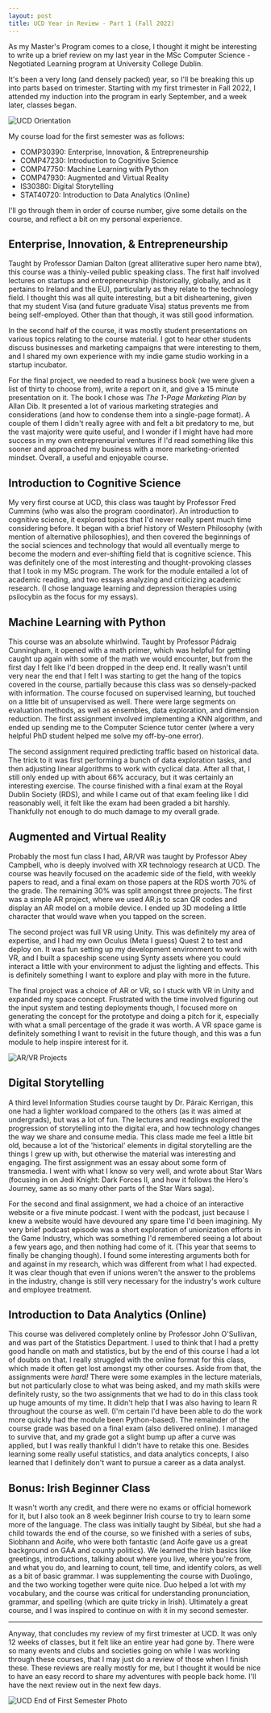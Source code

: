 ```yaml
---
layout: post
title: UCD Year in Review - Part 1 (Fall 2022)
---
```


As my Master's Program comes to a close, I thought it might be interesting to write up a brief review on my last year in the MSc Computer Science - Negotiated Learning program at University College Dublin. 

It's been a very long (and densely packed) year, so I'll be breaking this up into parts based on trimester. Starting with my first trimester in Fall 2022, I attended my induction into the program in early September, and a week later, classes began.

![UCD Orientation](https://lh3.googleusercontent.com/pw/AIL4fc9Frag6VFXzICM2yE-b970XvD0-RxWx6mZMLdHzvf25cF2mn0j0WdDfLNhfkWX72FKW5guVtOh3ZKS97yBrMkPqo_RMFsDjQgy3IgitOlBcrLsyLDedY_oHexY6rSeGig4CjnDoqU5XCpfj_ncTOe9RXQ=w720-h405-s-no?authuser=0)

My course load for the first semester was as follows:
- COMP30390: Enterprise, Innovation, & Entrepreneurship
- COMP47230: Introduction to Cognitive Science
- COMP47750: Machine Learning with Python
- COMP47930: Augmented and Virtual Reality
- IS30380: Digital Storytelling
- STAT40720: Introduction to Data Analytics (Online)

I'll go through them in order of course number, give some details on the course, and reflect a bit on my personal experience.

## Enterprise, Innovation, & Entrepreneurship

Taught by Professor Damian Dalton (great alliterative super hero name btw), this course was a thinly-veiled public speaking class. The first half involved lectures on startups and entrepreneurship (historically, globally, and as it pertains to Ireland and the EU), particularly as they relate to the technology field. I thought this was all quite interesting, but a bit disheartening, given that my student Visa (and future graduate Visa) status prevents me from being self-employed. Other than that though, it was still good information.

In the second half of the course, it was mostly student presentations on various topics relating to the course material. I got to hear other students discuss businesses and marketing campaigns that were interesting to them, and I shared my own experience with my indie game studio working in a startup incubator.

For the final project, we needed to read a business book (we were given a list of thirty to choose from), write a report on it, and give a 15 minute presentation on it. The book I chose was *The 1-Page Marketing Plan* by Allan Dib. It presented a lot of various marketing strategies and considerations (and how to condense them into a single-page format). A couple of them I didn't really agree with and felt a bit predatory to me, but the vast majority were quite useful, and I wonder if I might have had more success in my own entrepreneurial ventures if I'd read something like this sooner and approached my business with a more marketing-oriented mindset. Overall, a useful and enjoyable course.

## Introduction to Cognitive Science

My very first course at UCD, this class was taught by Professor Fred Cummins (who was also the program coordinator). An introduction to cognitive science, it explored topics that I'd never really spent much time considering before. It began with a brief history of Western Philosophy (with mention of alternative philosophies), and then covered the beginnings of the social sciences and technology that would all eventually merge to become the modern and ever-shifting field that is cognitive science. This was definitely one of the most interesting and thought-provoking classes that I took in my MSc program. The work for the module entailed a lot of academic reading, and two essays analyzing and criticizing academic research. (I chose language learning and depression therapies using psilocybin as the focus for my essays).

## Machine Learning with Python

This course was an absolute whirlwind. Taught by Professor Pádraig Cunningham, it opened with a math primer, which was helpful for getting caught up again with some of the math we would encounter, but from the first day I felt like I'd been dropped in the deep end. It really wasn't until very near the end that I felt I was starting to get the hang of the topics covered in the course, partially because this class was so densely-packed with information. The course focused on supervised learning, but touched on a little bit of unsupervised as well. There were large segments on evaluation methods, as well as ensembles, data exploration, and dimension reduction. The first assignment involved implementing a KNN algorithm, and ended up sending me to the Computer Science tutor center (where a very helpful PhD student helped me solve my off-by-one error).

The second assignment required predicting traffic based on historical data. The trick to it was first performing a bunch of data exploration tasks, and then adjusting linear algorithms to work with cyclical data. After all that, I still only ended up with about 66% accuracy, but it was certainly an interesting exercise. The course finished with a final exam at the Royal Dublin Society (RDS), and while I came out of that exam feeling like I did reasonably well, it felt like the exam had been graded a bit harshly. Thankfully not enough to do much damage to my overall grade.

## Augmented and Virtual Reality

Probably the most fun class I had, AR/VR was taught by Professor Abey Campbell, who is deeply involved with XR technology research at UCD. The course was heavily focused on the academic side of the field, with weekly papers to read, and a final exam on those papers at the RDS worth 70% of the grade. The remaining 30% was split amongst three projects. The first was a simple AR project, where we used AR.js to scan QR codes and display an AR model on a mobile device. I ended up 3D modeling a little character that would wave when you tapped on the screen.

The second project was full VR using Unity. This was definitely my area of expertise, and I had my own Oculus (Meta I guess) Quest 2 to test and deploy on. It was fun setting up my development environment to work with VR, and I built a spaceship scene using Synty assets where you could interact a little with your environment to adjust the lighting and effects. This is definitely something I want to explore and play with more in the future.

The final project was a choice of AR or VR, so I stuck with VR in Unity and expanded my space concept. Frustrated with the time involved figuring out the input system and testing deployments though, I focused more on generating the concept for the prototype and doing a pitch for it, especially with what a small percentage of the grade it was worth. A VR space game is definitely something I want to revisit in the future though, and this was a fun module to help inspire interest for it.

![AR/VR Projects](https://lh3.googleusercontent.com/pw/AIL4fc-Zxrg-ntFUhQmL4qAV3M5_h3i7fWkmJ1dgNWIrvPZ7nDRWvNzaQWIWFPbSVecUyUAuMnqP7k4qjHs-E4-Jt61QhX7YRT9BebgiNdFrHvdZAaI87xNxHwZ2qJTCFk6g5jKhxPIhrbgg131yR4qWDURA-w=w720-h405-s-no?authuser=0)

## Digital Storytelling

A third level Information Studies course taught by Dr. Páraic Kerrigan, this one had a lighter workload compared to the others (as it was aimed at undergrads), but was a lot of fun. The lectures and readings explored the progression of storytelling into the digital era, and how technology changes the way we share and consume media. This class made me feel a little bit old, because a lot of the 'historical' elements in digital storytelling are the things I grew up with, but otherwise the material was interesting and engaging. The first assignment was an essay about some form of transmedia. I went with what I know so very well, and wrote about Star Wars (focusing in on Jedi Knight: Dark Forces II, and how it follows the Hero's Journey, same as so many other parts of the Star Wars saga).

For the second and final assignment, we had a choice of an interactive website or a five minute podcast. I went with the podcast, just because I knew a website would have devoured any spare time I'd been imagining. My very brief podcast episode was a short exploration of unionization efforts in the Game Industry, which was something I'd remembered seeing a lot about a few years ago, and then nothing had come of it. (This year that seems to finally be changing though). I found some interesting arguments both for and against in my research, which was different from what I had expected. It was clear though that even if unions weren't the answer to the problems in the industry, change is still very necessary for the industry's work culture and employee treatment.

## Introduction to Data Analytics (Online)

This course was delivered completely online by Professor John O'Sullivan, and was part of the Statistics Department. I used to think that I had a pretty good handle on math and statistics, but by the end of this course I had a lot of doubts on that. I really struggled with the online format for this class, which made it often get lost amongst my other courses. Aside from that, the assignments were *hard!* There were some examples in the lecture materials, but not particularly close to what was being asked, and my math skills were definitely rusty, so the two assignments that we had to do in this class took up huge amounts of my time. It didn't help that I was also having to learn R throughout the course as well. (I'm certain I'd have been able to do the work more quickly had the module been Python-based). The remainder of the course grade was based on a final exam (also delivered online). I managed to survive that, and my grade got a slight bump up after a curve was applied, but I was really thankful I didn't have to retake this one. Besides learning some really useful statistics, and data analytics concepts, I also learned that I definitely don't want to pursue a career as a data analyst.

## Bonus: Irish Beginner Class

It wasn't worth any credit, and there were no exams or official homework for it, but I also took an 8 week beginner Irish course to try to learn some more of the language. The class was initially taught by Sibéal, but she had a child towards the end of the course, so we finished with a series of subs, Siobhann and Aoife, who were both fantastic (and Aoife gave us a great background on GAA and county politics). We learned the Irish basics like greetings, introductions, talking about where you live, where you're from, and what you do, and learning to count, tell time, and identify colors, as well as a bit of basic grammar. I was supplementing the course with Duolingo, and the two working together were quite nice. Duo helped a lot with my vocabulary, and the course was critical for understanding pronunciation, grammar, and spelling (which are quite tricky in Irish). Ultimately a great course, and I was inspired to continue on with it in my second semester.

---

Anyway, that concludes my review of my first trimester at UCD. It was only 12 weeks of classes, but it felt like an entire year had gone by. There were so many events and clubs and societies going on while I was working through these courses, that I may just do a review of those when I finish these. These reviews are really mostly for me, but I thought it would be nice to have an easy record to share my adventures with people back home. I'll have the next review out in the next few days.

![UCD End of First Semester Photo](https://lh3.googleusercontent.com/pw/AIL4fc8FQiTOyaPSkbRzPOmkNXjgKE-iD0D37BaMYHzaCty6UeAvfA0SOKxDrT0UBkLe3M76OPE2PbIp73SYbi-7ot2NvbrdoAuvn0KUxKtlcoM5xaBq9xAo_N3qC8TmChyMqlo1UH773yQQYTjE9Lg6IaRlSA=w720-h622-s-no?authuser=0)